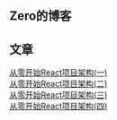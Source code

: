 ﻿Zero的博客
---
文章
---
[从零开始React项目架构(一)](https://github.com/l-Lemon/blog/issues/1)  
[从零开始React项目架构(二)](https://github.com/l-Lemon/blog/issues/2)  
[从零开始React项目架构(三)](https://github.com/l-Lemon/blog/issues/3)   
[从零开始React项目架构(四)](https://github.com/l-Lemon/blog/issues/4)
